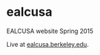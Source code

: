 # ealcusa
EALCUSA website Spring 2015

Live at [ealcusa.berkeley.edu](http://ealcusa.berkeley.edu/).